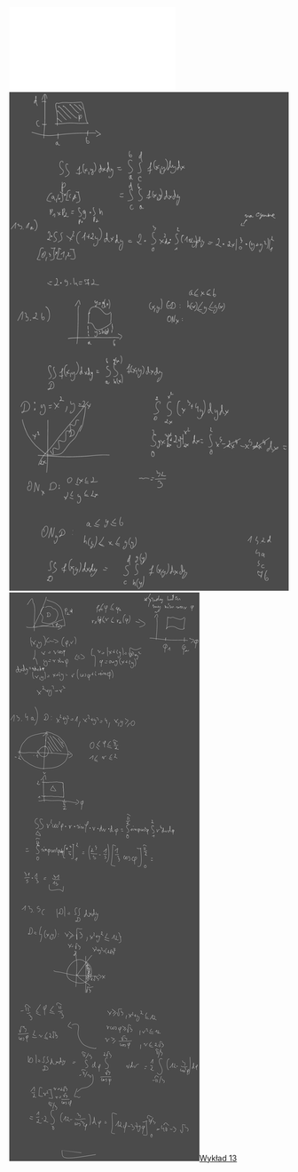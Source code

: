 ![Lista_13_AM1](Notatki/Semestr%201/Analiza%20matematyczna%201.2A/%C4%86wiczenia/%C4%86wiczenia%2013/Lista_13_AM1.pdf)
![Drawing 2023-01-20 16.17.05.excalidraw.svg](Notatki/Semestr%201/Analiza%20matematyczna%201.2A/%C4%86wiczenia/%C4%86wiczenia%2013/Drawing%202023-01-20%2016.17.05.excalidraw.svg)![Drawing 2023-01-27 16.07.05.excalidraw.svg](Notatki/Semestr%201/Analiza%20matematyczna%201.2A/%C4%86wiczenia/%C4%86wiczenia%2013/Drawing%202023-01-27%2016.07.05.excalidraw.svg)[Wykład 13](Notatki/Semestr%201/Analiza%20matematyczna%201.2A/Wyk%C5%82ady/Wyk%C5%82ad%2013/Wyk%C5%82ad%2013.md)